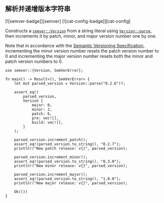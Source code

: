 ## 解析并递增版本字符串

[![semver-badge]][semver] [![cat-config-badge]][cat-config]

Constructs a [`semver::Version`] from a string literal using [`Version::parse`],
then increments it by patch, minor, and major version number one by one.

Note that in accordance with the [Semantic Versioning Specification],
incrementing the minor version number resets the patch version number to 0 and
incrementing the major version number resets both the minor and patch version
numbers to 0.

```rust,edition2018
use semver::{Version, SemVerError};

fn main() -> Result<(), SemVerError> {
    let mut parsed_version = Version::parse("0.2.6")?;

    assert_eq!(
        parsed_version,
        Version {
            major: 0,
            minor: 2,
            patch: 6,
            pre: vec![],
            build: vec![],
        }
    );

    parsed_version.increment_patch();
    assert_eq!(parsed_version.to_string(), "0.2.7");
    println!("New patch release: v{}", parsed_version);

    parsed_version.increment_minor();
    assert_eq!(parsed_version.to_string(), "0.3.0");
    println!("New minor release: v{}", parsed_version);

    parsed_version.increment_major();
    assert_eq!(parsed_version.to_string(), "1.0.0");
    println!("New major release: v{}", parsed_version);

    Ok(())
}
```

[`semver::Version`]: https://docs.rs/semver/*/semver/struct.Version.html
[`Version::parse`]: https://docs.rs/semver/*/semver/struct.Version.html#method.parse

[Semantic Versioning Specification]: http://semver.org/
